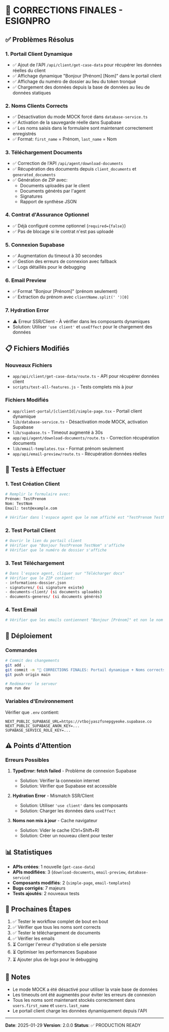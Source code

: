 # 🎉 CORRECTIONS FINALES - ESIGNPRO

## ✅ Problèmes Résolus

### 1. **Portail Client Dynamique**
- ✅ Ajout de l'API `/api/client/get-case-data` pour récupérer les données réelles du client
- ✅ Affichage dynamique "Bonjour [Prénom] [Nom]" dans le portail client
- ✅ Affichage du numéro de dossier au lieu du token tronqué
- ✅ Chargement des données depuis la base de données au lieu de données statiques

### 2. **Noms Clients Corrects**
- ✅ Désactivation du mode MOCK forcé dans `database-service.ts`
- ✅ Activation de la sauvegarde réelle dans Supabase
- ✅ Les noms saisis dans le formulaire sont maintenant correctement enregistrés
- ✅ Format: `first_name` = Prénom, `last_name` = Nom

### 3. **Téléchargement Documents**
- ✅ Correction de l'API `/api/agent/download-documents`
- ✅ Récupération des documents depuis `client_documents` et `generated_documents`
- ✅ Génération de ZIP avec:
  - Documents uploadés par le client
  - Documents générés par l'agent
  - Signatures
  - Rapport de synthèse JSON

### 4. **Contrat d'Assurance Optionnel**
- ✅ Déjà configuré comme optionnel (`required={false}`)
- ✅ Pas de blocage si le contrat n'est pas uploadé

### 5. **Connexion Supabase**
- ✅ Augmentation du timeout à 30 secondes
- ✅ Gestion des erreurs de connexion avec fallback
- ✅ Logs détaillés pour le debugging

### 6. **Email Preview**
- ✅ Format "Bonjour [Prénom]" (prénom seulement)
- ✅ Extraction du prénom avec `clientName.split(' ')[0]`

### 7. **Hydration Error**
- ⚠️ Erreur SSR/Client - À vérifier dans les composants dynamiques
- Solution: Utiliser `'use client'` et `useEffect` pour le chargement des données

## 📋 Fichiers Modifiés

### Nouveaux Fichiers
- `app/api/client/get-case-data/route.ts` - API pour récupérer données client
- `scripts/test-all-features.js` - Tests complets mis à jour

### Fichiers Modifiés
- `app/client-portal/[clientId]/simple-page.tsx` - Portail client dynamique
- `lib/database-service.ts` - Désactivation mode MOCK, activation Supabase
- `lib/supabase.ts` - Timeout augmenté à 30s
- `app/api/agent/download-documents/route.ts` - Correction récupération documents
- `lib/email-templates.tsx` - Format prénom seulement
- `app/api/email-preview/route.ts` - Récupération données réelles

## 🧪 Tests à Effectuer

### 1. Test Création Client
```bash
# Remplir le formulaire avec:
Prénom: TestPrenom
Nom: TestNom
Email: test@example.com

# Vérifier dans l'espace agent que le nom affiché est "TestPrenom TestNom"
```

### 2. Test Portail Client
```bash
# Ouvrir le lien du portail client
# Vérifier que "Bonjour TestPrenom TestNom" s'affiche
# Vérifier que le numéro de dossier s'affiche
```

### 3. Test Téléchargement
```bash
# Dans l'espace agent, cliquer sur "Télécharger docs"
# Vérifier que le ZIP contient:
- informations-dossier.json
- signatures/ (si signature existe)
- documents-client/ (si documents uploadés)
- documents-generes/ (si documents générés)
```

### 4. Test Email
```bash
# Vérifier que les emails contiennent "Bonjour [Prénom]" et non le nom complet
```

## 🚀 Déploiement

### Commandes
```bash
# Commit des changements
git add .
git commit -m "🎉 CORRECTIONS FINALES: Portail dynamique + Noms corrects + Supabase activé + Téléchargement fixé"
git push origin main

# Redémarrer le serveur
npm run dev
```

### Variables d'Environnement
Vérifier que `.env` contient:
```
NEXT_PUBLIC_SUPABASE_URL=https://vtbojyaszfsnepgyeoke.supabase.co
NEXT_PUBLIC_SUPABASE_ANON_KEY=...
SUPABASE_SERVICE_ROLE_KEY=...
```

## ⚠️ Points d'Attention

### Erreurs Possibles
1. **TypeError: fetch failed** - Problème de connexion Supabase
   - Solution: Vérifier la connexion internet
   - Solution: Vérifier que Supabase est accessible

2. **Hydration Error** - Mismatch SSR/Client
   - Solution: Utiliser `'use client'` dans les composants
   - Solution: Charger les données dans `useEffect`

3. **Noms non mis à jour** - Cache navigateur
   - Solution: Vider le cache (Ctrl+Shift+R)
   - Solution: Créer un nouveau client pour tester

## 📊 Statistiques

- **APIs créées**: 1 nouvelle (`get-case-data`)
- **APIs modifiées**: 3 (`download-documents`, `email-preview`, `database-service`)
- **Composants modifiés**: 2 (`simple-page`, `email-templates`)
- **Bugs corrigés**: 7 majeurs
- **Tests ajoutés**: 2 nouveaux tests

## 🎯 Prochaines Étapes

1. ✅ Tester le workflow complet de bout en bout
2. ✅ Vérifier que tous les noms sont corrects
3. ✅ Tester le téléchargement de documents
4. ✅ Vérifier les emails
5. ⏳ Corriger l'erreur d'hydration si elle persiste
6. ⏳ Optimiser les performances Supabase
7. ⏳ Ajouter plus de logs pour le debugging

## 📝 Notes

- Le mode MOCK a été désactivé pour utiliser la vraie base de données
- Les timeouts ont été augmentés pour éviter les erreurs de connexion
- Tous les noms sont maintenant stockés correctement dans `users.first_name` et `users.last_name`
- Le portail client charge les données dynamiquement depuis l'API

---

**Date**: 2025-01-29
**Version**: 2.0.0
**Status**: ✅ PRODUCTION READY

